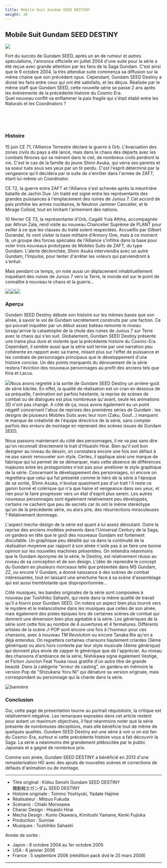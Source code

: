 ```yaml
---
title: Mobile Suit Gundam SEED DESTINY
weight: 30
---
```


Mobile Suit Gundam SEED DESTINY
-------------------------------


![](/images/stories/saga/seedd/images/index.jpg)

Fort du succès de Gundam SEED, après un an de rumeur et autres spéculations, l'annonce officielle en juillet 2004 d'une suite pour la série a été reçue avec grande attention par les fans de la Saga Gundam. C'est ainsi que le 9 octobre 2004, la très attendue suite commença sa diffusion sur la même chaine que son précédent opus. Cependant, Gundam SEED Destiny a divisé les fans entre ceux qui ont été satisfaits, et les déçus. Réalisée par le même staff que Gundam SEED, cette nouvelle série se passe 2 ans après les évènements de la précédente histoire du Cosmic Era.   
Quel nouveau conflit va enflammer la paix fragile qui s'était établi entre les Naturals et les Coordinators ?


 


 


### Histoire


15 juin CE 71, l'Alliance Terrestre déclare la guerre à Orb. L'évacuation des zones civils du pays a été lancé, mais dans le chaos des départs avec les combats féroces qui se mènent dans le ciel, de nombreux civils perdront la vie. C'est le cas de la famille du jeune Shinn Asuka, qui verra ses parents et sa soeur tués sous ses yeux par un tir perdu. C'est l'esprit déterminé par la vengeance qu'il décidera par la suite de s'enrôler dans l'armée de ZAFT, étant lui-même un Coordinator.


CE 72, la guerre entre ZAFT et l'Alliance s'est achevée après la meurtrière bataille de Jachin Due. Un traité est signé entre les représentants des grandes puissances à l'emplacement des ruines de Junius 7. Cet accord de paix prohibe les armes nucléaires, le Neutron Jammer Canceller, et le Mirage Colloid, tout en limitant l'armement des nations.


10 février CE 73, la représentante d'Orb, Cagalli Yula Athha, accompagnée par Athrun Zala, rend visite au nouveau Chancelier Suprême de PLANT pour veiller à ce que les clauses du traité soient respectées. Accueillis par Gilbert Durandal, ils vont visiter la base militaire d'Armory One, mais à ce moment là, un groupe des forces spéciales de l'Alliance s'infiltre dans la base pour voler trois nouveaux prototypes de Mobiles Suits de ZAFT, du type Gundam. L'alerte déclenchée, Shinn Asuka interviendra avec un autre Gundam, l'Impulse, pour tenter d'arrêter les voleurs qui parviendront à s'enfuir.


Mais pendant ce temps, on note aussi un déplacement inhabituellement inquiétant des ruines de Junius 7 vers la Terre, le monde est sur le point de connaître à nouveau le chaos et la guerre...


![](/images/stories/saga/seedd/images/intro01.jpg)![](/images/stories/saga/seedd/images/intro02.jpg)![](/images/stories/saga/seedd/images/intro05.jpg)
### Aperçu


Gundam SEED Destiny débute son histoire sur les mêmes bases que son aînée, à savoir le vol de Gundam secrètement construits par une faction. Ce qui pouvait inquiéter par un début assez bateau remonte le niveau lorsqu'arrive la catastrophe de la chute des ruines de Junius 7 sur Terre avec le chaos qui s'en suit. Globalement, Gundam SEED Destiny présente une trame plus dure et violente que la précédente histoire du Cosmic-Era. Cependant, il semble aussi que la série soit ternie par une narration peu cohérente en rapport avec sa trame, misant plus sur l'effet de puissance et les combats de personnages principaux que le développement d'une histoire concise. Un des points marquants du dénouement de la série restera l'éviction des nouveaux personnages au profit des anciens tels que Kira et Lacus.


![](/images/stories/saga/seedd/images/intro6.jpg)Nous avons regretté à la sortie de Gundam SEED Destiny un arrière-goût de série bâclée. En effet, la qualité de réalisation est un cran en dessous de sa préquelle, l'animation est parfois hésitante, la reprise de scènes de combat ou de dialogues est plus nombreuse qu'avant, seule les animations 3D n'ont pas changé. A côté de ça, nous avons également eu un point négatif concernant l'abus de reprises des premières séries de Gundam : les designs de plusieurs Mobiles Suits avec leur nom (Zaku, Gouf...) marquent le manque de créativité de l'équipe directrice de la série, sans compter parfois des erreurs de montage en reprenant des scènes issues de Gundam SEED.


Nous passons maintenant du côté des personnages, il ne va pas sans dire qu'on reconnaît directement le trait d'Hisaishi Hirai. Bien qu'il soit bon designer au niveau du dessin, on constatera encore une fois son défaut à ne pas savoir renouveler son style. Certes, il applique ainsi une marque de fabrique qui lui permet de se démarquer, mais cette absence de différences majeures entre les protagonistes n'est pas pour améliorer le style graphique de la série. Concernant le développement des personnages, ici encore on regrettera que celui qui fut présenté comme le héro de la série à l'époque de sa sortie, Shinn Asuka, n'évolue quasiment pas d'un trait ! Il reste ce gamin borné et colérique qui n'a que haine et vengeance dans ses yeux, et rien pour le faire progresser vers un état d'esprit plus serein. Les autres nouveaux personnages sont également relativement peu développés, certains ne cachent que peu de secrets car ils ont le même stéréotype qu'un de la précédente série, ou alors pire, des résurrections miraculeuses ? Relativement dommage.


L'aspect mecha-design de la série est quant à lui assez déroutant. Outre la reprise des anciens modèles présents dans l'Universal Century de la Saga, on gardera en tête que le goût des nouveaux Gundam est fortement discutable. Un graphique peu détaillé qui va dans la continuité de la réalisation moyenne par rapport à son aînée n'aide pas à se faire une bonne opinion sur les nouvelles machines présentées. On retiendra néanmoins que le Gundam éponyme de la série, le Destiny, est relativement réussi au niveau de sa conception et de son design. L'idée de reprendre le concept du Gundam en plusieurs morceaux telle que présentée dans MS Gundam, ZZ, ou encore V Gundam, a donné naissance à des scènes de combat intéressantes, tout en laissant une amertume face à sa scène d'assemblage qui est aussi tremblotante que disproportionnée...


Côté musiques, les bandes originales de la série sont composées à nouveau par Toshihiko Sahashi, qui reste dans la même qualité de travail qu'il a fourni pour Gundam SEED. On notera un aspect bien plus tourné vers le mystère et le mélancolisme dans les musiques que celles de son aînée, mais également des pistes épiques lors de certaines scènes de combat qui donnent une dimension bien plus agréable à la série. Les génériques de la série sont cette fois au nombre de 4 ouvertures et 4 fermetures. Différents artistes de la scène J-POP sont encore une fois à l'honneur pour ces chansons, avec à nouveau TM Revolution ou encore Tanaka Rie qu'on a déjà entendus. On regrettera certaines chansons hautement criardes (3ème générique) ou alors hors contexte par leur style musicale (4ème générique) qui donnent plus envie de zapper le générique que de l'apprécier. Au niveau des chansons d'ambiance de la série, Nishikawa signe également Vestige, et Fiction Juncton Feat Yuuka nous gratifie d'un autre titre de grande beauté. Dans la catégorie "erreur de casting", on gardera en mémoire la version Pop de "Shizukana Yoru Ni" qui dénature sa version originale, mais correspondant au personnage qui la chante dans la série.


![banniere](/images/stories/saga/gundamseeddestiny/banniere.jpg)
### Conclusion


Oui, cette page de présentation tourne au portrait réquisitoire, la critique est relativement négative. Les remarques exposées dans cet article restent pour autant un maximum objectives, il faut néanmoins noter que la série présente de nombreuses déceptions, mais elle bénéficie tout de même de quelques qualités. Gundam SEED Destiny est une série à voir si on est fan du Cosmic-Era, surtout si cette précédente histoire vous a fait découvrir la Saga. La série a néanmoins été grandement plébiscitée par le public Japonais et a gagné de nombreux prix.


Comme son ainée, Gundam SEED DESTINY a bénéficié en 2013 d'une remasterisation HD avec des ajouts de nouvelles scènes et corrections de défauts d'animation ou de montage.




---


* Titre original : Kidou Senshi Gundam SEED DESTINY  
機動戦士ガンダム SEED DESTINY
* Histoire originale : Tomino Yoshiyuki, Yadate Hajime
* Réalisateur : Mitsuo Fukuda
* Scénario : Chiaki Morosawa
* Charac Design : Hisaishi Hirai
* Mecha Design : Kunio Okawara, Kimitoshi Yamane, Kenki Fujioka
* Production : Sunrise
* Musiques : Toshihiko Sahashi


Année de sortie :


* Japon : 9 octobre 2004 au 1er octobre 2005
* USA : 6 janvier 2006
* France : 5 septembre 2006 (réédition pack dvd le 25 mars 2008)




---


 
 

